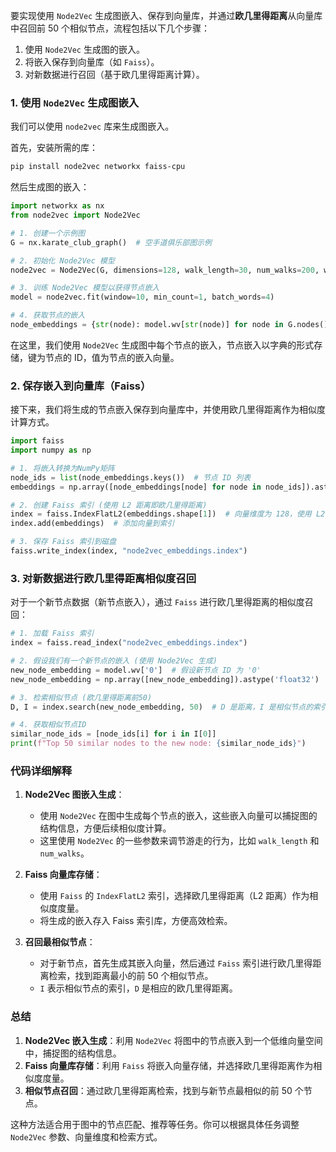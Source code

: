 要实现使用 `Node2Vec` 生成图嵌入、保存到向量库，并通过**欧几里得距离**从向量库中召回前 50 个相似节点，流程包括以下几个步骤：

1. 使用 `Node2Vec` 生成图的嵌入。
2. 将嵌入保存到向量库（如 `Faiss`）。
3. 对新数据进行召回（基于欧几里得距离计算）。

### 1. 使用 `Node2Vec` 生成图嵌入

我们可以使用 `node2vec` 库来生成图嵌入。

首先，安装所需的库：

```bash
pip install node2vec networkx faiss-cpu
```

然后生成图的嵌入：

```python
import networkx as nx
from node2vec import Node2Vec

# 1. 创建一个示例图
G = nx.karate_club_graph()  # 空手道俱乐部图示例

# 2. 初始化 Node2Vec 模型
node2vec = Node2Vec(G, dimensions=128, walk_length=30, num_walks=200, workers=4)

# 3. 训练 Node2Vec 模型以获得节点嵌入
model = node2vec.fit(window=10, min_count=1, batch_words=4)

# 4. 获取节点的嵌入
node_embeddings = {str(node): model.wv[str(node)] for node in G.nodes()}
```

在这里，我们使用 `Node2Vec` 生成图中每个节点的嵌入，节点嵌入以字典的形式存储，键为节点的 ID，值为节点的嵌入向量。

### 2. 保存嵌入到向量库（Faiss）

接下来，我们将生成的节点嵌入保存到向量库中，并使用欧几里得距离作为相似度计算方式。

```python
import faiss
import numpy as np

# 1. 将嵌入转换为NumPy矩阵
node_ids = list(node_embeddings.keys())  # 节点 ID 列表
embeddings = np.array([node_embeddings[node] for node in node_ids]).astype('float32')

# 2. 创建 Faiss 索引 (使用 L2 距离即欧几里得距离)
index = faiss.IndexFlatL2(embeddings.shape[1])  # 向量维度为 128，使用 L2 距离（欧几里得距离）
index.add(embeddings)  # 添加向量到索引

# 3. 保存 Faiss 索引到磁盘
faiss.write_index(index, "node2vec_embeddings.index")
```

### 3. 对新数据进行欧几里得距离相似度召回

对于一个新节点数据（新节点嵌入），通过 `Faiss` 进行欧几里得距离的相似度召回：

```python
# 1. 加载 Faiss 索引
index = faiss.read_index("node2vec_embeddings.index")

# 2. 假设我们有一个新节点的嵌入 (使用 Node2Vec 生成)
new_node_embedding = model.wv['0']  # 假设新节点 ID 为 '0'
new_node_embedding = np.array([new_node_embedding]).astype('float32')

# 3. 检索相似节点 (欧几里得距离前50)
D, I = index.search(new_node_embedding, 50)  # D 是距离，I 是相似节点的索引

# 4. 获取相似节点ID
similar_node_ids = [node_ids[i] for i in I[0]]
print(f"Top 50 similar nodes to the new node: {similar_node_ids}")
```

### 代码详细解释

1. **Node2Vec 图嵌入生成**：
   - 使用 `Node2Vec` 在图中生成每个节点的嵌入，这些嵌入向量可以捕捉图的结构信息，方便后续相似度计算。
   - 这里使用 `Node2Vec` 的一些参数来调节游走的行为，比如 `walk_length` 和 `num_walks`。
   
2. **Faiss 向量库存储**：
   - 使用 `Faiss` 的 `IndexFlatL2` 索引，选择欧几里得距离（L2 距离）作为相似度度量。
   - 将生成的嵌入存入 Faiss 索引库，方便高效检索。

3. **召回最相似节点**：
   - 对于新节点，首先生成其嵌入向量，然后通过 `Faiss` 索引进行欧几里得距离检索，找到距离最小的前 50 个相似节点。
   - `I` 表示相似节点的索引，`D` 是相应的欧几里得距离。

### 总结

1. **Node2Vec 嵌入生成**：利用 `Node2Vec` 将图中的节点嵌入到一个低维向量空间中，捕捉图的结构信息。
2. **Faiss 向量库存储**：利用 `Faiss` 将嵌入向量存储，并选择欧几里得距离作为相似度度量。
3. **相似节点召回**：通过欧几里得距离检索，找到与新节点最相似的前 50 个节点。

这种方法适合用于图中的节点匹配、推荐等任务。你可以根据具体任务调整 `Node2Vec` 参数、向量维度和检索方式。
